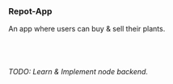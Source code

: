 ### Repot-App
An app where users can buy &amp; sell their plants.

<br><br>

###### TODO: Learn & Implement node backend. 

